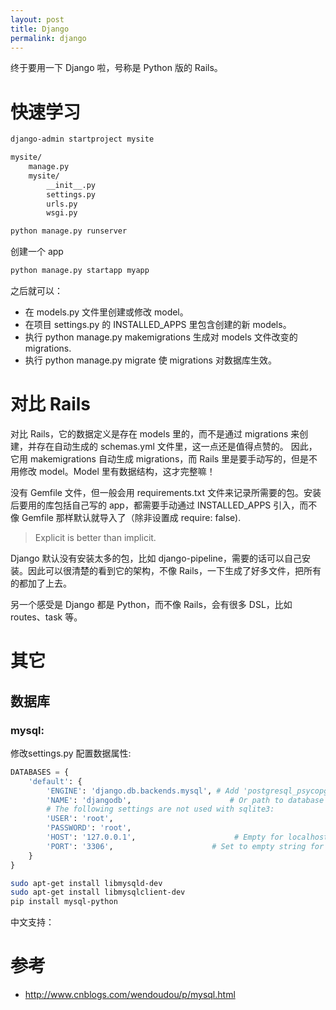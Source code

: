 ```yaml
---
layout: post
title: Django
permalink: django
---
```


终于要用一下 Django 啦，号称是 Python 版的 Rails。

# 快速学习

```bash
django-admin startproject mysite
```

```bash
mysite/
    manage.py
    mysite/
        __init__.py
        settings.py
        urls.py
        wsgi.py
```

```bash
python manage.py runserver
```

创建一个 app
```bash
python manage.py startapp myapp
```

之后就可以：

- 在 models.py 文件里创建或修改 model。
- 在项目 settings.py 的 INSTALLED_APPS 里包含创建的新 models。
- 执行 python manage.py makemigrations 生成对 models 文件改变的 migrations.
- 执行 python manage.py migrate 使 migrations 对数据库生效。


# 对比 Rails
对比 Rails，它的数据定义是存在 models 里的，而不是通过 migrations 来创建，并存在自动生成的 schemas.yml 文件里，这一点还是值得点赞的。
因此，它用 makemigrations 自动生成 migrations，而 Rails 里是要手动写的，但是不用修改 model。Model 里有数据结构，这才完整嘛！

没有 Gemfile 文件，但一般会用 requirements.txt 文件来记录所需要的包。安装后要用的库包括自己写的 app，都需要手动通过 INSTALLED_APPS 引入，而不像 Gemfile 那样默认就导入了（除非设置成 require: false).

> Explicit is better than implicit.

Django 默认没有安装太多的包，比如 django-pipeline，需要的话可以自己安装。因此可以很清楚的看到它的架构，不像 Rails，一下生成了好多文件，把所有的都加了上去。

另一个感受是 Django 都是 Python，而不像 Rails，会有很多 DSL，比如 routes、task 等。

# 其它

## 数据库

### mysql:

修改settings.py 配置数据属性:

```python
DATABASES = {
    'default': {
        'ENGINE': 'django.db.backends.mysql', # Add 'postgresql_psycopg2', 'mysql', 'sqlite3' or 'oracle'.
        'NAME': 'djangodb',                      # Or path to database file if using sqlite3.
        # The following settings are not used with sqlite3:
        'USER': 'root',
        'PASSWORD': 'root',
        'HOST': '127.0.0.1',                      # Empty for localhost through domain sockets or '127.0.0.1' for localhost through TCP.
        'PORT': '3306',                      # Set to empty string for default.
    }
}
```


```bash
sudo apt-get install libmysqld-dev
sudo apt-get install libmysqlclient-dev
pip install mysql-python
```

中文支持：


# 参考

- http://www.cnblogs.com/wendoudou/p/mysql.html
